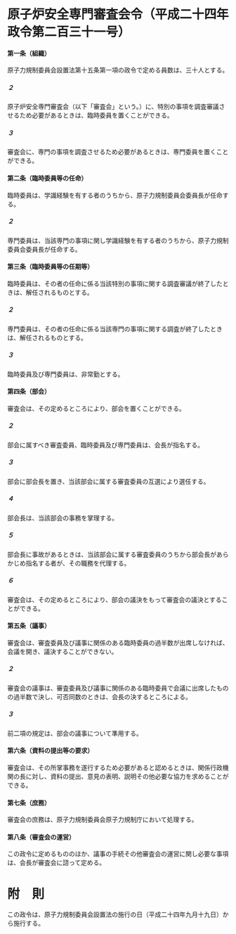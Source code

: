 # 原子炉安全専門審査会令（平成二十四年政令第二百三十一号）
#### 第一条（組織）
原子力規制委員会設置法第十五条第一項の政令で定める員数は、三十人とする。
##### ２
原子炉安全専門審査会（以下「審査会」という。）に、特別の事項を調査審議させるため必要があるときは、臨時委員を置くことができる。
##### ３
審査会に、専門の事項を調査させるため必要があるときは、専門委員を置くことができる。
#### 第二条（臨時委員等の任命）
臨時委員は、学識経験を有する者のうちから、原子力規制委員会委員長が任命する。
##### ２
専門委員は、当該専門の事項に関し学識経験を有する者のうちから、原子力規制委員会委員長が任命する。
#### 第三条（臨時委員等の任期等）
臨時委員は、その者の任命に係る当該特別の事項に関する調査審議が終了したときは、解任されるものとする。
##### ２
専門委員は、その者の任命に係る当該専門の事項に関する調査が終了したときは、解任されるものとする。
##### ３
臨時委員及び専門委員は、非常勤とする。
#### 第四条（部会）
審査会は、その定めるところにより、部会を置くことができる。
##### ２
部会に属すべき審査委員、臨時委員及び専門委員は、会長が指名する。
##### ３
部会に部会長を置き、当該部会に属する審査委員の互選により選任する。
##### ４
部会長は、当該部会の事務を掌理する。
##### ５
部会長に事故があるときは、当該部会に属する審査委員のうちから部会長があらかじめ指名する者が、その職務を代理する。
##### ６
審査会は、その定めるところにより、部会の議決をもって審査会の議決とすることができる。
#### 第五条（議事）
審査会は、審査委員及び議事に関係のある臨時委員の過半数が出席しなければ、会議を開き、議決することができない。
##### ２
審査会の議事は、審査委員及び議事に関係のある臨時委員で会議に出席したものの過半数で決し、可否同数のときは、会長の決するところによる。
##### ３
前二項の規定は、部会の議事について準用する。
#### 第六条（資料の提出等の要求）
審査会は、その所掌事務を遂行するため必要があると認めるときは、関係行政機関の長に対し、資料の提出、意見の表明、説明その他必要な協力を求めることができる。
#### 第七条（庶務）
審査会の庶務は、原子力規制委員会原子力規制庁において処理する。
#### 第八条（審査会の運営）
この政令に定めるもののほか、議事の手続その他審査会の運営に関し必要な事項は、会長が審査会に諮って定める。
# 附　則
この政令は、原子力規制委員会設置法の施行の日（平成二十四年九月十九日）から施行する。
